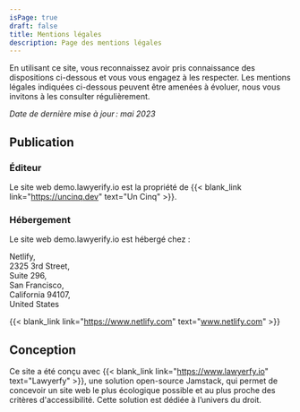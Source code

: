 ```yaml
---
isPage: true
draft: false
title: Mentions légales
description: Page des mentions légales
---
```

En utilisant ce site, vous reconnaissez avoir pris connaissance des dispositions ci-dessous et vous vous engagez à les respecter. Les mentions légales indiquées ci-dessous peuvent être amenées à évoluer, nous vous invitons à les consulter régulièrement.

*Date de dernière mise à jour : mai 2023*

## Publication

### Éditeur

Le site web demo.lawyerify.io est la propriété de {{< blank_link link="https://uncinq.dev" text="Un Cinq" >}}.

### Hébergement

Le site web demo.lawyerify.io est hébergé chez :

Netlify,\
2325 3rd Street,\
Suite 296,\
San Francisco,\
California 94107,\
United States

{{< blank_link link="https://www.netlify.com" text="www.netlify.com" >}}


## Conception

Ce site a été conçu avec {{< blank_link link="https://www.lawyerfy.io" text="Lawyerfy" >}}, une solution open-source Jamstack, qui permet de concevoir un site web le plus écologique possible et au plus proche des critères d'accessibilité. Cette solution est dédiée à l’univers du droit.